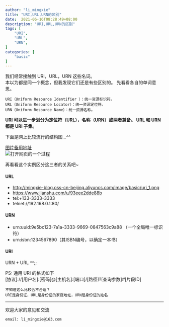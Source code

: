```yaml
---
author: "li_mingxie"
title: "URI,URL,URN的区别"
date:  2021-06-16T08:28:49+08:00
description: "URI,URL,URN的区别"
tags: [
    "URI",
    "URL",
    "URN",
]
categories: [
    "basic"
]
---
```


我们经常接触到 URI，URL，URN 这些名词。  
本以为都是同一个概念，但我发现它们还是有些区别的。  <!--more-->
先看看各自的单词意思。

```
URI（Uniform Resource Identifier ）：统一资源标识符。
URL（Uniform Resource Locator）：统一资源定位符。
URN（Uniform Resource Name）：统一资源名称。
```

**URI 可以进一步划分为定位符（URL），名称（URN）或两者兼备。  URL 和 URN 都是 URI 子集。**

下面是网上比较流行的结构图...^^

[图片备用地址](https://limingxie.github.io/images/basic/uri_1.png)  
![打开网页的一个过程](http://mingxie-blog.oss-cn-beijing.aliyuncs.com/image/basic/uri_1.png?x-oss-process=image/resize,w_500,m_lfit)

再看看这个实例区分这三者的关系吧~

#### URL

* <http://mingxie-blog.oss-cn-beijing.aliyuncs.com/image/basic/uri_1.png>  
* <https://www.jianshu.com/u/93eee2dde88b>
* tel:+133-3333-3333
* telnet://192.168.0.1:80/

#### URN

* urn:uuid:9e5bc123-7a1a-3333-9669-0847563c9a88 （一个全局唯一标识符）
* urn:isbn:1234567890（其ISBN编号，以确定一本书）

#### URI

URN + URL ^^;;

PS: 通用 URI 的格式如下  
[协议]://[用户名]:[密码]@[主机名]:[端口]/[路径]?[查询参数]#[片段ID]

```
不知道这么比较合不合适？
URI是身份证，URL是身份证的家庭地址，URN是身份证的姓名
```

----------------------------------------------
欢迎大家的意见和交流

`email: li_mingxie@163.com`
